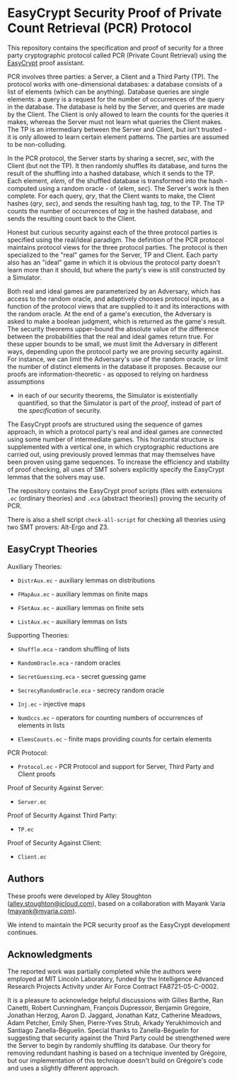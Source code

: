 EasyCrypt Security Proof of Private Count Retrieval (PCR) Protocol
====================================================================

This repository contains the specification and proof of security for a
three party cryptographic protocol called PCR (Private Count
Retrieval) using the [EasyCrypt](https://www.easycrypt.info/trac/)
proof assistant.

PCR involves three parties: a Server, a Client and a Third Party (TP).
The protocol works with one-dimensional databases: a database consists
of a list of elements (which can be anything). Database queries are
single elements: a query is a request for the number of occurrences of
the query in the database. The database is held by the Server, and
queries are made by the Client. The Client is only allowed to learn
the counts for the queries it makes, whereas the Server must not learn
what queries the Client makes. The TP is an intermediary between the
Server and Client, but isn't trusted - it is only allowed to learn
certain element patterns. The parties are assumed to be non-colluding.

In the PCR protocol, the Server starts by sharing a secret, *sec*,
with the Client (but not the TP). It then randomly shuffles its
database, and turns the result of the shuffling into a hashed
database, which it sends to the TP. Each element, *elem*, of the
shuffled database is transformed into the hash - computed using a
random oracle - of (*elem*, *sec*). The Server's work is then
complete. For each query, *qry*, that the Client wants to make, the
Client hashes (*qry*, *sec*), and sends the resulting hash tag, *tag*,
to the TP. The TP counts the number of occurrences of *tag* in the
hashed database, and sends the resulting count back to the Client.

Honest but curious security against each of the three protocol parties
is specified using the real/ideal paradigm. The definition of the PCR
protocol maintains protocol views for the three protocol parties. The
protocol is then specialized to the "real" games for the Server, TP
and Client. Each party also has an "ideal" game in which it is obvious
the protocol party doesn't learn more than it should, but where the
party's view is still constructed by a Simulator.

Both real and ideal games are parameterized by an Adversary, which has
access to the random oracle, and adaptively chooses protocol inputs,
as a function of the protocol views that are supplied to it and its
interactions with the random oracle. At the end of a game's execution,
the Adversary is asked to make a boolean judgment, which is returned
as the game's result. The security theorems upper-bound the absolute
value of the difference between the probabilities that the real and
ideal games return true. For these upper bounds to be small, we must
limit the Adversary in different ways, depending upon the protocol
party we are proving security against. For instance, we can limit the
Adversary's use of the random oracle, or limit the number of distinct
elements in the database it proposes. Because our proofs are
information-theoretic - as opposed to relying on hardness assumptions
- in each of our security theorems, the Simulator is existentially
quantified, so that the Simulator is part of the *proof*, instead of
part of the *specification* of security.

The EasyCrypt proofs are structured using the sequence of games
approach, in which a protocol party's real and ideal games are
connected using some number of intermediate games. This horizontal
structure is supplemented with a vertical one, in which cryptographic
reductions are carried out, using previously proved lemmas that may
themselves have been proven using game sequences. To increase the
efficiency and stability of proof checking, all uses of SMT solvers
explicitly specify the EasyCrypt lemmas that the solvers may use.

The repository contains the EasyCrypt proof scripts (files with
extensions `.ec` (ordinary theories) and `.eca` (abstract theories))
proving the security of PCR.

There is also a shell script `check-all-script` for checking all
theories using two SMT provers: Alt-Ergo and Z3.

EasyCrypt Theories
--------------------------------------------------------------------

Auxiliary Theories:

 * `DistrAux.ec` - auxiliary lemmas on distributions

 * `FMapAux.ec` - auxiliary lemmas on finite maps

 * `FSetAux.ec` - auxiliary lemmas on finite sets

 * `ListAux.ec` - auxiliary lemmas on lists

Supporting Theories:

 * `Shuffle.eca` - random shuffling of lists

 * `RandomOracle.eca` - random oracles

 * `SecretGuessing.eca` - secret guessing game

 * `SecrecyRandomOracle.eca` - secrecy random oracle

 * `Inj.ec` - injective maps

 * `NumOccs.ec` - operators for counting numbers of occurrences of elements in
   lists

 * `ElemsCounts.ec` - finite maps providing counts for certain elements

PCR Protocol:

 * `Protocol.ec` - PCR Protocol and support for Server, Third Party and Client
   proofs

Proof of Security Against Server:

 * `Server.ec`

Proof of Security Against Third Party:

 * `TP.ec`

Proof of Security Against Client:

 * `Client.ec`

Authors
--------------------------------------------------------------------

These proofs were developed by Alley Stoughton
(alley.stoughton@icloud.com), based on a collaboration with Mayank
Varia (mayank@mvaria.com).

We intend to maintain the PCR security proof as the EasyCrypt
development continues.

Acknowledgments
--------------------------------------------------------------------

The reported work was partially completed while the authors were
employed at MIT Lincoln Laboratory, funded by the Intelligence
Advanced Research Projects Activity under Air Force Contract
FA8721-05-C-0002.

It is a pleasure to acknowledge helpful discussions with Gilles
Barthe, Ran Canetti, Robert Cunningham, François Dupressoir, Benjamin
Grégoire, Jonathan Herzog, Aaron D. Jaggard, Jonathan Katz, Catherine
Meadows, Adam Petcher, Emily Shen, Pierre-Yves Strub, Arkady
Yerukhimovich and Santiago Zanella-Béguelin. Special thanks to
Zanella-Béguelin for suggesting that security against the Third Party
could be strengthened were the Server to begin by randomly shuffling
its database. Our theory for removing redundant hashing is based on a
technique invented by Grégoire, but our implementation of this
technique doesn't build on Grégoire's code and uses a slightly
different approach.
